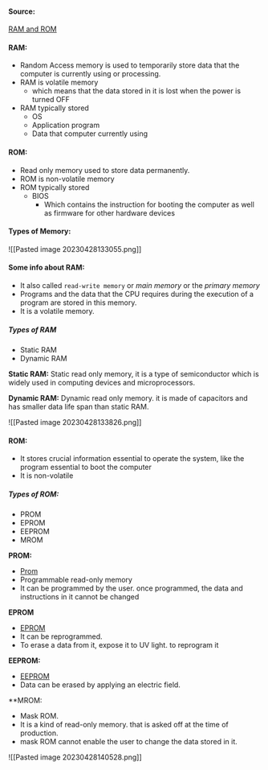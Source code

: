 #### Source:
[RAM and ROM](https://www.geeksforgeeks.org/random-access-memory-ram-and-read-only-memory-rom/)

#### RAM:

* Random Access memory is used to temporarily store data that the computer is currently using or processing. 
* RAM is volatile memory
	* which means that the data stored in it is lost when the power is turned OFF
* RAM typically stored
	* OS
	* Application program
	* Data that computer currently using


#### ROM:

* Read only memory used to store data permanently.
* ROM is non-volatile memory
* ROM typically stored
	* BIOS
		* Which contains the instruction for booting the computer as well as firmware for other hardware devices


#### Types of Memory:

![[Pasted image 20230428133055.png]]


#### Some info about RAM:

* It also called `read-write memory` or *main memory*  or the *primary memory*
* Programs and the data that the CPU requires during the execution of a program are stored in this memory.
* It is a volatile memory.

##### Types of RAM

* Static RAM
* Dynamic RAM

**Static RAM:** Static read only memory, it is a type of semiconductor which is widely used in computing devices and microprocessors.

**Dynamic RAM:** Dynamic read only memory. it is made of capacitors and has smaller data life span than static RAM.

![[Pasted image 20230428133826.png]]



#### ROM:

* It stores crucial information essential to operate the system, like the program essential to boot the computer
* It is non-volatile

##### Types of ROM:

* PROM
* EPROM
* EEPROM
* MROM

**PROM:**
* [Prom](https://www.geeksforgeeks.org/prom-full-form/)
* Programmable read-only memory
* It can be programmed by the user. once programmed, the data and instructions in it cannot be changed

**EPROM**
* [EPROM](https://www.techtarget.com/whatis/definition/EPROM)
* It can be reprogrammed.
* To erase a data from it, expose it to UV light. to reprogram it

**EEPROM:**
* [EEPROM](https://www.geeksforgeeks.org/eeprom-full-form/)
* Data can be erased by applying an electric field.

**MROM:
* Mask ROM.
* It is a kind of read-only memory. that is asked off at the time of production.
* mask ROM cannot enable the user to change the data stored in it.


![[Pasted image 20230428140528.png]]

